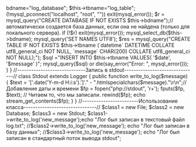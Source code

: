 <?php
/*Ниже представлен класс для удобного ведения логов. Логи содержат дату и время события (в формате YYYY-MM-DD HH:MM:SS), 
сообщение логирования (строка, массив, объект, исключение). Логирование осуществляется с использованием принципа 
полиморфизма - создан абстрактный класс Logger, в котором объявлен абстрактный метод abstract protected function write_to_log($message);
*/
//Настройки соединения с БД
$hostname_connect = "localhost";
$database_connect = "log_database";
$username_connect = "root";//Код написан для тестирования на локальном сервере (на реальном сервере имя пользователя разумеется будет другим)
$password_connect = "";

$connect = mysql_pconnect($hostname_connect, $username_connect, $password_connect) or trigger_error(mysql_error(),E_USER_ERROR); 
mysql_select_db($database_connect);
// Вывод данных в кодировке
@mysql_query ("set character_set_client='utf8'");  
@mysql_query ("set character_set_results='utf8'");  
@mysql_query ("set collation_connection='utf8_unicode_ci'");


abstract class Logger
{  
    abstract protected function write_to_log($message);// Данный метод должен быть определён в дочернем классе 
}
//---------------------------Запись в текстовый файл--------------------------//
class File extends Logger
{
    public function write_to_log($message) 
	{
			$name='log';
			if(strlen(trim($message))<2)
			{
				return false;
			}
			if(preg_match("/^([_a-z0-9A-Z]+)$/i",$name, $matches))//проверка имени файла (имя файла должно состоять только из латинских букв, цифр и знака подчеркивания)
			{
				$file_path = $_SERVER['DOCUMENT_ROOT'].'/logs/'.$name.'.txt';//местоположение лог-файла
				$text = '['.date('Y-m-d H:i:s').']'." - ".htmlspecialchars($message)."\r\n";//Добавление даты и времени
				$handle = fopen($file_path, "a+");// автоматически создается файл, если он не найден.
				@flock($handle,LOCK_EX);
				fwrite($handle,$text);
				fwrite($handle,
				"================================================================\r\n\r\n");
				@flock($handle,LOCK_UN);
				fclose($handle);
			}
	}	
}
//---------------------------Запись в базу данных----------------------------//	
class Database extends Logger
{
	public function write_to_log($message)
		{	
			$date = date('Y-m-d H:i:s');
			$this->bdname="log_database";
			$this->tbname="log_table";
			(!mysql_pconnect("localhost", "root", "")) exit(mysql_error());
            $r = mysql_query("CREATE DATABASE IF NOT EXISTS $this->bdname");// автоматически создается база данных, если она не найдена (только для локального сервера).
            if (!$r) exit(mysql_error());
            mysql_select_db($this->bdname);
            mysql_query('SET NAMES UTF8');
            $res = mysql_query("CREATE TABLE IF NOT EXISTS $this->tbname
			(`datetime` DATETIME COLLATE utf8_general_ci NOT NULL,
		     `message` CHAR(200) COLLATE utf8_general_ci NOT NULL);");
			$sql	="INSERT INTO 
					$this->tbname
					VALUES(
						'$date',
						'$message'
						)";
			mysql_query($sql) or die(say_error("Error: ",  mysql_error()));
		}	
}
//-----------------------------Запись в stdout-------------------------------//	
class Stdout extends Logger
{
	public function write_to_log($message)
		{
			$text = '['.date('Y-m-d H:i:s').']'." - ".htmlspecialchars($message)."\r\n";//Добавление даты и времени
			$fp = fopen("php://stdout", 'r+');
            fputs($fp, $text);
			
            // Читаем то, что мы записали. 
            rewind($fp);
            echo stream_get_contents($fp);		
		}		
}
//------------------------Использование класса-------------------------------//
$class1 = new File;
$class2 = new Database;
$class3 = new Stdout;
$class1->write_to_log('new_message');echo "Лог был записан в текстовый файл log.txt";
//$class2->write_to_log('new_message'); echo "Лог был записан в базу данных";	
//$class3->write_to_log('new_message'); echo "Лог был записан в стандартный поток вывода stdout";		
